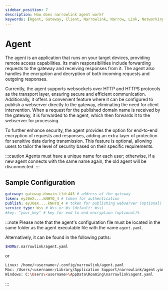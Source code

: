 ```yaml
---
sidebar_position: 7
description: How does narrowlink agent work?
keywords: [Agent, Gateway, Client, Narrowlink, Narrow, Link, Networking, Internet, Security, Privacy, Open Source, Self-hosted, Tutorial, How-to, Guide, Nat, Firewall, Proxy, Reverse Proxy, Tunnel]
---
```


# Agent

The agent is an application that runs on your target devices, providing remote access capabilities. Its main responsibilities include forwarding requests to the gateway and receiving responses from it. The agent also handles the encryption and decryption of both incoming requests and outgoing responses.

Currently, the agent supports websockets over HTTP and HTTPS protocols as the transport layer, ensuring secure and efficient communication. Additionally, it offers a convenient feature where it can be configured to publish a webserver directly to the gateway, eliminating the need for client intervention. When a request for the published domain name is received by the gateway, it is forwarded to the agent, which then forwards it to the webserver for processing.

To further enhance security, the agent provides the option for end-to-end encryption of requests and responses, adding an extra layer of protection for sensitive data during transmission. This feature is optional, allowing users to tailor the level of security based on their specific requirements.

:::caution
Agents must have a unique name for each user; otherwise, if a new agent connects with the same name again, the old agent will be disconnected.
:::

## Sample Configuration

```yaml
gateway: gateway.domain.tld:443 # address of the gateway
token: eyJ0eX....kNHYQ_4 # token for authentication
publish: eyJ0eX....kNHYQ_4 # token for publishing webserver (optional)
service_type: Wss # Wss or Ws (default: Wss)
#key: "your_key" # key for end to end encryption (optional)%
```

:::note
Please note that the agent's configuration file must be located in the same folder as the agent executable file with the name `agent.yaml`.

Alternatively, it can be found in the following paths:

```bash
$HOME/.narrowlink/agent.yaml
```

or

```bash
Linux: /home/<username>/.config/narrowlink/agent.yaml
Mac: /Users/<username>/Library/Application Support/narrowlink/agent.yaml
Windows: C:\Users\<username>\AppData\Roaming\narrowlink\agent.yaml
```

:::
